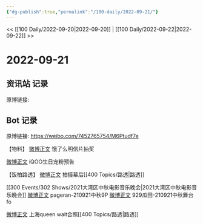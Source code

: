 ```yaml
---
{"dg-publish":true,"permalink":"/100-daily/2022-09-21/"}
---
```



<< [[100 Daily/2022-09-20\|2022-09-20]] | [[100 Daily/2022-09-22\|2022-09-22]] >>

# 2022-09-21

## 资讯站 记录

原博链接:

## Bot 记录

原博链接: https://weibo.com/7452765754/M6Ptudf7e

【物料】
[微博正文](https://weibo.com/detail/4816189748417400) 饿了么明信片抽奖

[微博正文](https://weibo.com/detail/4816185353045004) iQOO生日宠粉预告

【饭拍路透】
[微博正文](https://weibo.com/detail/4816069858430841) 拍摄幕后[[400 Topics/路透\|路透]]

[[300 Events/302 Shows/2021大湾区中秋电影音乐晚会\|2021大湾区中秋电影音乐晚会]]
[微博正文](https://weibo.com/detail/4816190361570068) pageran-210921中秋9P
[微博正文](https://weibo.com/detail/4816235403940606) 929瓜田-210921中秋舞台fo

[微博正文](https://weibo.com/detail/4816267720525289) 上海queen wait合照[[400 Topics/路透\|路透]]
